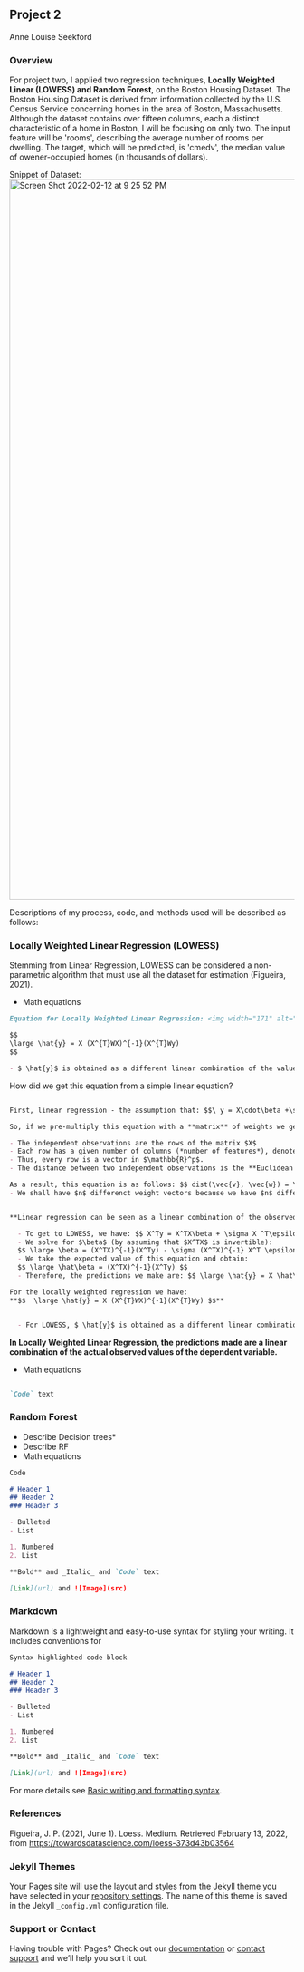 ## Project 2

Anne Louise Seekford

### Overview

For project two, I applied two regression techniques, **Locally Weighted Linear (LOWESS) and Random Forest**, on the Boston Housing Dataset. The Boston Housing Dataset is derived from information collected by the U.S. Census Service concerning homes in the area of Boston, Massachusetts. Although the dataset contains over fifteen columns, each a distinct characteristic of a home in Boston, I will be focusing on only two. The input feature will be 'rooms', describing the average number of rooms per dwelling. The target, which will be predicted, is 'cmedv', the median value of owener-occupied homes (in thousands of dollars). 

Snippet of Dataset: 
<img width="1272" alt="Screen Shot 2022-02-12 at 9 25 52 PM" src="https://user-images.githubusercontent.com/71660299/153735617-137a6461-dc26-4c5e-b3de-52f41bd64b56.png">

Descriptions of my process, code, and methods used will be described as follows:

### Locally Weighted Linear Regression (LOWESS)

Stemming from Linear Regression, LOWESS can be considered a non-parametric algorithm that must use all the dataset for estimation (Figueira, 2021). 

* Math equations


```markdown
Equation for Locally Weighted Linear Regression: <img width="171" alt="Screen Shot 2022-02-12 at 11 15 56 PM" src="https://user-images.githubusercontent.com/71660299/153738371-656b4681-e83f-4daf-8322-3f9646b9b8d3.png">

$$
\large \hat{y} = X (X^{T}WX)^{-1}(X^{T}Wy)
$$

- $ \hat{y}$ is obtained as a different linear combination of the values of y

```

How did we get this equation from a simple linear equation?
```markdown

First, linear regression - the assumption that: $$\ y = X\cdot\beta +\sigma\epsilon $$. 

So, if we pre-multiply this equation with a **matrix** of weights we get: $$\ W(i)y = W(i)X\cdot\beta +\sigma W(i)\epsilon $$. Keep in mind here that *the "weights" are on the main diagonal and the rest of the elements are 0*. 

- The independent observations are the rows of the matrix $X$ 
- Each row has a given number of columns (*number of features*), denoted by $p$. 
- Thus, every row is a vector in $\mathbb{R}^p$. 
- The distance between two independent observations is the **Euclidean distance** between the two represented $p$-dimensional vectors. Euclidean distance is also commonly referred to as *L2 Norm*. 

As a result, this equation is as follows: $$ dist(\vec{v}, \vec{w}) = \sqrt{(v_1 - w_1)^2 + (v_2 - w_2)^2 + ... + (v_p - w_p)^2}$$
- We shall have $n$ differenct weight vectors because we have $n$ different observations. 


**Linear regression can be seen as a linear combination of the observed outputs, or values of the target.**

  - To get to LOWESS, we have: $$ X^Ty = X^TX\beta + \sigma X ^T\epsilon $$
  - We solve for $\beta$ (by assuming that $X^TX$ is invertible): 
  $$ \large \beta = (X^TX)^{-1}(X^Ty) - \sigma (X^TX)^{-1} X^T \epsilon $$
  - We take the expected value of this equation and obtain: 
  $$ \large \hat\beta = (X^TX)^{-1}(X^Ty) $$
  - Therefore, the predictions we make are: $$ \large \hat{y} = X \hat\beta $$

For the locally weighted regression we have:
**$$  \large \hat{y} = X (X^{T}WX)^{-1}(X^{T}Wy) $$**


  - For LOWESS, $ \hat{y}$ is obtained as a different linear combination of the values of y.

```
**In Locally Weighted Linear Regression, the predictions made are a linear combination of the actual observed values of the dependent variable.**




* Math equations

```markdown

`Code` text

```

### Random Forest

* Describe Decision trees*
* Describe RF
* Math equations

```markdown
Code

# Header 1
## Header 2
### Header 3

- Bulleted
- List

1. Numbered
2. List

**Bold** and _Italic_ and `Code` text

[Link](url) and ![Image](src)
```


### Markdown

Markdown is a lightweight and easy-to-use syntax for styling your writing. It includes conventions for

```markdown
Syntax highlighted code block

# Header 1
## Header 2
### Header 3

- Bulleted
- List

1. Numbered
2. List

**Bold** and _Italic_ and `Code` text

[Link](url) and ![Image](src)
```

For more details see [Basic writing and formatting syntax](https://docs.github.com/en/github/writing-on-github/getting-started-with-writing-and-formatting-on-github/basic-writing-and-formatting-syntax).

### References

Figueira, J. P. (2021, June 1). Loess. Medium. Retrieved February 13, 2022, from https://towardsdatascience.com/loess-373d43b03564 

### Jekyll Themes

Your Pages site will use the layout and styles from the Jekyll theme you have selected in your [repository settings](https://github.com/alseekford/410_Project2/settings/pages). The name of this theme is saved in the Jekyll `_config.yml` configuration file.

### Support or Contact

Having trouble with Pages? Check out our [documentation](https://docs.github.com/categories/github-pages-basics/) or [contact support](https://support.github.com/contact) and we’ll help you sort it out.
